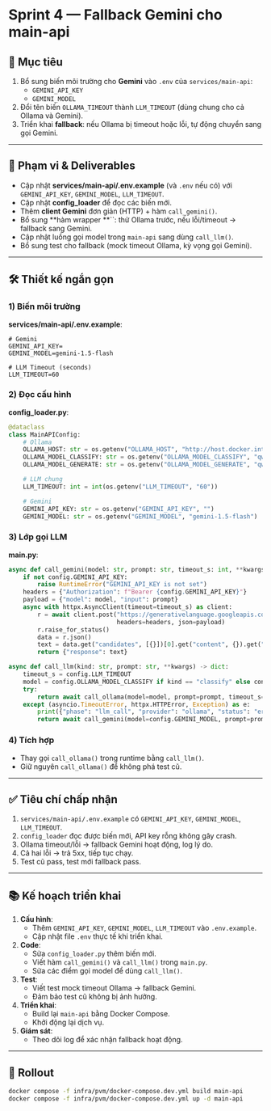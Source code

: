 # Sprint 4 — Fallback Gemini cho main-api

## 🌟 Mục tiêu

1. Bổ sung biến môi trường cho **Gemini** vào `.env` của `services/main-api`:
   - `GEMINI_API_KEY`
   - `GEMINI_MODEL`
2. Đổi tên biến `OLLAMA_TIMEOUT` thành `LLM_TIMEOUT` (dùng chung cho cả Ollama và Gemini).
3. Triển khai **fallback**: nếu Ollama bị timeout hoặc lỗi, tự động chuyển sang gọi Gemini.

---

## 🧬 Phạm vi & Deliverables

- Cập nhật **services/main-api/.env.example** (và `.env` nếu có) với `GEMINI_API_KEY`, `GEMINI_MODEL`, `LLM_TIMEOUT`.
- Cập nhật **config\_loader** để đọc các biến mới.
- Thêm **client Gemini** đơn giản (HTTP) + hàm `call_gemini()`.
- Bổ sung \*\*hàm wrapper \*\*\`\`: thử Ollama trước, nếu lỗi/timeout → fallback sang Gemini.
- Cập nhật luồng gọi model trong `main-api` sang dùng `call_llm()`.
- Bổ sung test cho fallback (mock timeout Ollama, kỳ vọng gọi Gemini).

---

## 🛠️ Thiết kế ngắn gọn

### 1) Biến môi trường

**services/main-api/.env.example**:

```env
# Gemini
GEMINI_API_KEY=
GEMINI_MODEL=gemini-1.5-flash

# LLM Timeout (seconds)
LLM_TIMEOUT=60
```

### 2) Đọc cấu hình

**config\_loader.py**:

```python
@dataclass
class MainAPIConfig:
    # Ollama
    OLLAMA_HOST: str = os.getenv("OLLAMA_HOST", "http://host.docker.internal:11434")
    OLLAMA_MODEL_CLASSIFY: str = os.getenv("OLLAMA_MODEL_CLASSIFY", "qwen3:4b-instruct")
    OLLAMA_MODEL_GENERATE: str = os.getenv("OLLAMA_MODEL_GENERATE", "qwen3:4b-instruct")

    # LLM chung
    LLM_TIMEOUT: int = int(os.getenv("LLM_TIMEOUT", "60"))

    # Gemini
    GEMINI_API_KEY: str = os.getenv("GEMINI_API_KEY", "")
    GEMINI_MODEL: str = os.getenv("GEMINI_MODEL", "gemini-1.5-flash")
```

### 3) Lớp gọi LLM

**main.py**:

```python
async def call_gemini(model: str, prompt: str, timeout_s: int, **kwargs) -> dict:
    if not config.GEMINI_API_KEY:
        raise RuntimeError("GEMINI_API_KEY is not set")
    headers = {"Authorization": f"Bearer {config.GEMINI_API_KEY}"}
    payload = {"model": model, "input": prompt}
    async with httpx.AsyncClient(timeout=timeout_s) as client:
        r = await client.post("https://generativelanguage.googleapis.com/v1beta/models:generateContent",
                              headers=headers, json=payload)
        r.raise_for_status()
        data = r.json()
        text = data.get("candidates", [{}])[0].get("content", {}).get("parts", [{}])[0].get("text", "")
        return {"response": text}

async def call_llm(kind: str, prompt: str, **kwargs) -> dict:
    timeout_s = config.LLM_TIMEOUT
    model = config.OLLAMA_MODEL_CLASSIFY if kind == "classify" else config.OLLAMA_MODEL_GENERATE
    try:
        return await call_ollama(model=model, prompt=prompt, timeout_s=timeout_s, **kwargs)
    except (asyncio.TimeoutError, httpx.HTTPError, Exception) as e:
        print({"phase": "llm_call", "provider": "ollama", "status": "error", "fallback": "gemini", "reason": str(e)})
        return await call_gemini(model=config.GEMINI_MODEL, prompt=prompt, timeout_s=timeout_s, **kwargs)
```

### 4) Tích hợp

- Thay gọi `call_ollama()` trong runtime bằng `call_llm()`.
- Giữ nguyên `call_ollama()` để không phá test cũ.

---

## ✅ Tiêu chí chấp nhận

1. `services/main-api/.env.example` có `GEMINI_API_KEY`, `GEMINI_MODEL`, `LLM_TIMEOUT`.
2. `config_loader` đọc được biến mới, API key rỗng không gây crash.
3. Ollama timeout/lỗi → fallback Gemini hoạt động, log lý do.
4. Cả hai lỗi → trả 5xx, tiếp tục chạy.
5. Test cũ pass, test mới fallback pass.

---

## 📚 Kế hoạch triển khai

1. **Cấu hình**:
   - Thêm `GEMINI_API_KEY`, `GEMINI_MODEL`, `LLM_TIMEOUT` vào `.env.example`.
   - Cập nhật file `.env` thực tế khi triển khai.
2. **Code**:
   - Sửa `config_loader.py` thêm biến mới.
   - Viết hàm `call_gemini()` và `call_llm()` trong `main.py`.
   - Sửa các điểm gọi model để dùng `call_llm()`.
3. **Test**:
   - Viết test mock timeout Ollama → fallback Gemini.
   - Đảm bảo test cũ không bị ảnh hưởng.
4. **Triển khai**:
   - Build lại `main-api` bằng Docker Compose.
   - Khởi động lại dịch vụ.
5. **Giám sát**:
   - Theo dõi log để xác nhận fallback hoạt động.

---

## 🚀 Rollout 

```bash
docker compose -f infra/pvm/docker-compose.dev.yml build main-api
docker compose -f infra/pvm/docker-compose.dev.yml up -d main-api
```



